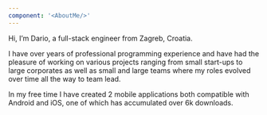 ```yaml
---
component: '<AboutMe/>'
---
```

Hi, I’m Dario, a full-stack engineer from Zagreb, Croatia.

I have over <script>document.write(new Date().getFullYear() - 2021)</script> years of professional programming experience and have had the pleasure of working on various projects ranging from small start-ups to large corporates as well as small and large teams where my roles evolved over time all the way to team lead.

In my free time I have created 2 mobile applications both compatible with Android and iOS, one of which has accumulated over 6k downloads.
